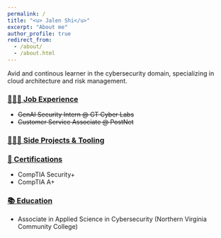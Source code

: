 ```yaml
---
permalink: /
title: "<u> Jalen Shi</u>"
excerpt: "About me"
author_profile: true
redirect_from: 
  - /about/
  - /about.html
---
```



Avid and continous learner in the cybersecurity domain, specializing in cloud architecture and risk management.

### <u> 👨🏻‍💻 Job Experience </u>
<ul>
<li><s> GenAI Security Intern @ GT Cyber Labs </s></li>
<li><s> Customer Service Associate @ PostNet </s></li>
  </ul>

### <u> 👨🏻‍🔬 Side Projects & Tooling </u>


### <u> 📜 Certifications </u>
<ul>
<li> CompTIA Security+ </li>
<li> CompTIA A+ </li>
  </ul>

### <u> 📚 Education </u>
<ul>
<li> Associate in Applied Science in Cybersecurity (Northern Virginia Community College) </li>
  </ul>







